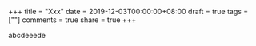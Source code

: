 +++
title = "Xxx"
date = 2019-12-03T00:00:00+08:00
draft = true
tags = [""]
comments = true
share = true
+++



abcdeeede